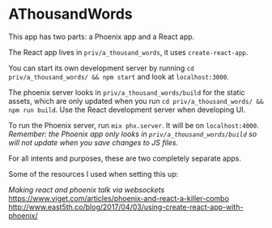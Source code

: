 # AThousandWords

This app has two parts: a Phoenix app and a React app.

The React app lives in `priv/a_thousand_words`, it uses `create-react-app`.

You can start its own development server by running `cd priv/a_thousand_words/ && npm start` and look at `localhost:3000`.

The phoenix server looks in `priv/a_thousand_words/build` for the static assets, which are only updated
when you run `cd priv/a_thousand_words/ && npm run build`. Use the React development server when developing UI.

To run the Phoenix server, run `mix phx.server`. It will be on `localhost:4000`. *Remember: the Phoenix app only looks in `priv/a_thousand_words/build` so will not update when you save changes to JS files.*

For all intents and purposes, these are two completely separate apps. 

Some of the resources I used when setting this up:  

_Making react and phoenix talk via websockets_  
https://www.viget.com/articles/phoenix-and-react-a-killer-combo  
http://www.east5th.co/blog/2017/04/03/using-create-react-app-with-phoenix/
